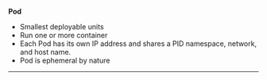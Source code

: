 
<b>Pod</b>

* Smallest deployable units 
* Run one or more container
* Each Pod has its own IP address and shares a PID namespace, network, and host name.
* Pod is ephemeral by nature
---
